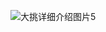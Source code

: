 ![大挑详细介绍图片5](https://private-user-images.githubusercontent.com/208356749/435463943-18bee193-ad9c-467f-9746-df442978365c.jpg?jwt=eyJhbGciOiJIUzI1NiIsInR5cCI6IkpXVCJ9.eyJpc3MiOiJnaXRodWIuY29tIiwiYXVkIjoicmF3LmdpdGh1YnVzZXJjb250ZW50LmNvbSIsImtleSI6ImtleTUiLCJleHAiOjE3NDUxNTEyMzksIm5iZiI6MTc0NTE1MDkzOSwicGF0aCI6Ii8yMDgzNTY3NDkvNDM1NDYzOTQzLTE4YmVlMTkzLWFkOWMtNDY3Zi05NzQ2LWRmNDQyOTc4MzY1Yy5qcGc_WC1BbXotQWxnb3JpdGhtPUFXUzQtSE1BQy1TSEEyNTYmWC1BbXotQ3JlZGVudGlhbD1BS0lBVkNPRFlMU0E1M1BRSzRaQSUyRjIwMjUwNDIwJTJGdXMtZWFzdC0xJTJGczMlMkZhd3M0X3JlcXVlc3QmWC1BbXotRGF0ZT0yMDI1MDQyMFQxMjA4NTlaJlgtQW16LUV4cGlyZXM9MzAwJlgtQW16LVNpZ25hdHVyZT04YTE1OGFhNTgwNjUzN2M0ZjM4ZTQ2MjA4N2QzMzg5ZDY3MDllYzlmODMzYTVlOTc2YTQ2ZjhlYjZjNzExODIxJlgtQW16LVNpZ25lZEhlYWRlcnM9aG9zdCJ9.neRT3AQuc2lUpMdljEP4FBOj6NfnxdrtUlTHl02F0W8)
